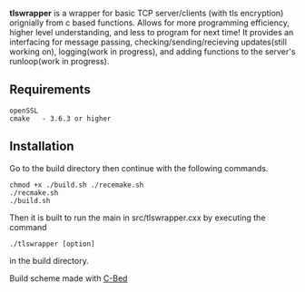 **tlswrapper** is a wrapper for basic TCP server/clients (with tls encryption) orignially from c based functions. Allows for more programming efficiency, higher level understanding, and less to program for next time! It provides an interfacing for message passing, checking/sending/recieving updates(still working on), logging(work in progress), and adding functions to the server's runloop(work in progress).

## Requirements
    openSSL
    cmake   - 3.6.3 or higher 

## Installation
Go to the build directory then continue with the following commands.
    
    chmod +x ./build.sh ./recemake.sh
    ./recmake.sh
    ./build.sh

Then it is built to run the main in src/tlswrapper.cxx by executing the command
    
    ./tlswrapper [option]

in the build directory.

Build scheme made with [C-Bed](https://github.com/GarrettMorrison/C-Bed)
